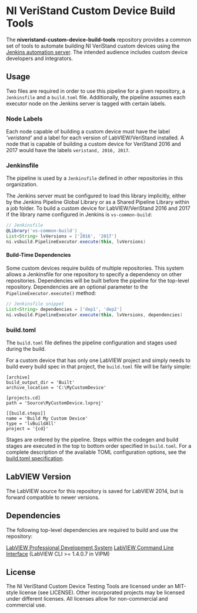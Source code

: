 # NI VeriStand Custom Device Build Tools
The **niveristand-custom-device-build-tools** repository provides a common set of tools to automate building NI VeriStand custom devices using the [Jenkins automation server](https://jenkins.io/). The intended audience includes custom device developers and integrators.

## Usage
Two files are required in order to use this pipeline for a given repository, a `Jenkinsfile` and a `build.toml` file. Additionally, the pipeline assumes each executor node on the Jenkins server is tagged with certain labels.

### Node Labels
Each node capable of building a custom device must have the label *'veristand'* and a label for each version of LabVIEW/VeriStand installed.
A node that is capable of building a custom device for VeriStand 2016 and 2017 would have the labels `veristand, 2016, 2017`.

### Jenkinsfile
The pipeline is used by a `Jenkinsfile` defined in other repositories in this organization.

The Jenkins server must be configured to load this library implicitly, either by the Jenkins Pipeline Global Library or as a Shared Pipeline Library within a job folder. To build a custom device for LabVIEW/VeriStand 2016 and 2017 if the library name configured in Jenkins is `vs-common-build`:

```groovy
// Jenkinsfile
@Library('vs-common-build') _
List<String> lvVersions = ['2016', '2017']
ni.vsbuild.PipelineExecutor.execute(this, lvVersions)
```

#### Build-Time Dependencies
Some custom devices require builds of multiple repositories. This system allows a Jenkinsfile for one repository to specify a dependency on other repositories. Dependencies will be built before the pipeline for the top-level repository. Dependencies are an optional parameter to the `PipelineExecutor.execute()` method:

```groovy
// Jenkinsfile snippet
List<String> dependencies = ['dep1', 'dep2']
ni.vsbuild.PipelineExecutor.execute(this, lvVersions, dependencies)
```

### build.toml
The `build.toml` file defines the pipeline configuration and stages used during the build.

For a custom device that has only one LabVIEW project and simply needs to build every build spec in that project, the `build.toml` file will be fairly simple:

```
[archive]
build_output_dir = 'Built'
archive_location = 'C:\MyCustomDevice'

[projects.cd]
path = 'Source\MyCustomDevice.lvproj'

[[build.steps]]
name = 'Build My Custom Device'
type = 'lvBuildAll'
project = '{cd}'
```

Stages are ordered by the pipeline. Steps within the codegen and build stages are executed in the top to bottom order specified in `build.toml`. For a complete description of the available TOML configuration options, see the [build.toml specification](https://github.com/ni/niveristand-custom-device-build-tools/wiki/TOML-for-NI-VeriStand-Custom-Devices).

## LabVIEW Version
The LabVIEW source for this repository is saved for LabVIEW 2014, but is forward compatible to newer versions.

## Dependencies
The following top-level dependencies are required to build and use the repository:

[LabVIEW Professional Development System](http:/ni.com/labview)
[LabVIEW Command Line Interface](https://github.com/JamesMc86/LabVIEW-CLI/releases) (LabVIEW CLI >= 1.4.0.7 in VIPM)

## License
The NI VeriStand Custom Device Testing Tools are licensed under an MIT-style license (see LICENSE). Other incorporated projects may be licensed under different licenses. All licenses allow for non-commercial and commercial use.
